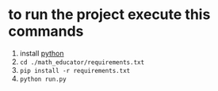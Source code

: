 # to run the project execute this commands
1. install [python]('https://www.python.org/')
2. `cd ./math_educator/requirements.txt`
3. `pip install -r requirements.txt`
4. `python run.py`